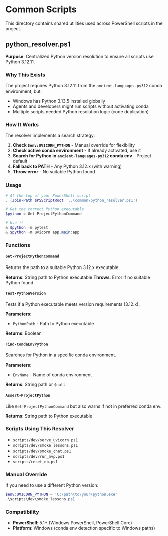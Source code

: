 # Common Scripts

This directory contains shared utilities used across PowerShell scripts in the project.

## python_resolver.ps1

**Purpose**: Centralized Python version resolution to ensure all scripts use Python 3.12.11.

### Why This Exists

The project requires Python 3.12.11 from the `ancient-languages-py312` conda environment, but:
- Windows has Python 3.13.5 installed globally
- Agents and developers might run scripts without activating conda
- Multiple scripts needed Python resolution logic (code duplication)

### How It Works

The resolver implements a search strategy:

1. **Check `$env:UVICORN_PYTHON`** - Manual override for flexibility
2. **Check active conda environment** - If already activated, use it
3. **Search for Python in `ancient-languages-py312` conda env** - Project default
4. **Fall back to PATH** - Any Python 3.12.x (with warning)
5. **Throw error** - No suitable Python found

### Usage

```powershell
# At the top of your PowerShell script
. (Join-Path $PSScriptRoot '..\common\python_resolver.ps1')

# Get the correct Python executable
$python = Get-ProjectPythonCommand

# Use it
& $python -m pytest
& $python -m uvicorn app.main:app
```

### Functions

#### `Get-ProjectPythonCommand`

Returns the path to a suitable Python 3.12.x executable.

**Returns**: String path to Python executable
**Throws**: Error if no suitable Python found

#### `Test-PythonVersion`

Tests if a Python executable meets version requirements (3.12.x).

**Parameters**:
- `PythonPath` - Path to Python executable

**Returns**: Boolean

#### `Find-CondaEnvPython`

Searches for Python in a specific conda environment.

**Parameters**:
- `EnvName` - Name of conda environment

**Returns**: String path or `$null`

#### `Assert-ProjectPython`

Like `Get-ProjectPythonCommand` but also warns if not in preferred conda env.

**Returns**: String path to Python executable

### Scripts Using This Resolver

- `scripts/dev/serve_uvicorn.ps1`
- `scripts/dev/smoke_lessons.ps1`
- `scripts/dev/smoke_chat.ps1`
- `scripts/dev/run_mvp.ps1`
- `scripts/reset_db.ps1`

### Manual Override

If you need to use a different Python version:

```powershell
$env:UVICORN_PYTHON = 'C:\path\to\your\python.exe'
.\scripts\dev\smoke_lessons.ps1
```

### Compatibility

- **PowerShell**: 5.1+ (Windows PowerShell, PowerShell Core)
- **Platform**: Windows (conda env detection specific to Windows paths)
